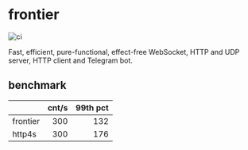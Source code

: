 # frontier

![ci](https://github.com/zero-deps/frontier/workflows/ci/badge.svg)

Fast, efficient, pure-functional, effect-free WebSocket, HTTP and UDP server, HTTP client and Telegram bot.

## benchmark

|          | cnt/s | 99th pct |
| -------- | -----:| --------:|
| frontier |   300 |      132 |
| http4s   |   300 |      176 |
